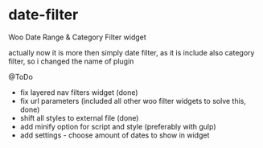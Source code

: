 # date-filter
Woo Date Range & Category Filter widget

actually now it is more then simply date filter, as it is include also category filter, so i changed the name of plugin

@ToDo

- fix layered nav filters widget (done)
- fix url parameters (included all other woo filter widgets to solve this, done)
- shift all styles to external file (done)
- add minify option for script and style (preferably with gulp)
- add settings - choose amount of dates to show in widget